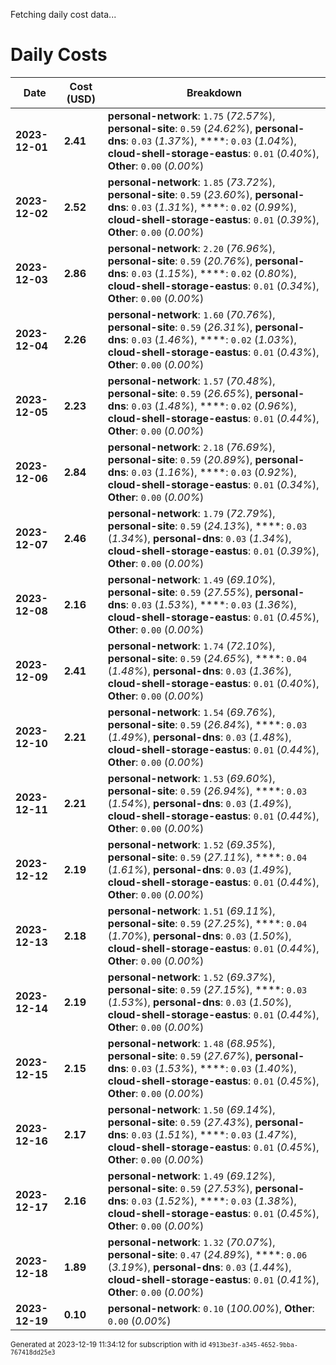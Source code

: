 Fetching daily cost data...
# Daily Costs

| Date | Cost (USD) | Breakdown |
|------|----------------|-----------|
| **2023-12-01** | **2.41** | **personal-network**: `1.75` (_72.57%_), **personal-site**: `0.59` (_24.62%_), **personal-dns**: `0.03` (_1.37%_), ****: `0.03` (_1.04%_), **cloud-shell-storage-eastus**: `0.01` (_0.40%_), **Other**: `0.00` (_0.00%_) |
| **2023-12-02** | **2.52** | **personal-network**: `1.85` (_73.72%_), **personal-site**: `0.59` (_23.60%_), **personal-dns**: `0.03` (_1.31%_), ****: `0.02` (_0.99%_), **cloud-shell-storage-eastus**: `0.01` (_0.39%_), **Other**: `0.00` (_0.00%_) |
| **2023-12-03** | **2.86** | **personal-network**: `2.20` (_76.96%_), **personal-site**: `0.59` (_20.76%_), **personal-dns**: `0.03` (_1.15%_), ****: `0.02` (_0.80%_), **cloud-shell-storage-eastus**: `0.01` (_0.34%_), **Other**: `0.00` (_0.00%_) |
| **2023-12-04** | **2.26** | **personal-network**: `1.60` (_70.76%_), **personal-site**: `0.59` (_26.31%_), **personal-dns**: `0.03` (_1.46%_), ****: `0.02` (_1.03%_), **cloud-shell-storage-eastus**: `0.01` (_0.43%_), **Other**: `0.00` (_0.00%_) |
| **2023-12-05** | **2.23** | **personal-network**: `1.57` (_70.48%_), **personal-site**: `0.59` (_26.65%_), **personal-dns**: `0.03` (_1.48%_), ****: `0.02` (_0.96%_), **cloud-shell-storage-eastus**: `0.01` (_0.44%_), **Other**: `0.00` (_0.00%_) |
| **2023-12-06** | **2.84** | **personal-network**: `2.18` (_76.69%_), **personal-site**: `0.59` (_20.89%_), **personal-dns**: `0.03` (_1.16%_), ****: `0.03` (_0.92%_), **cloud-shell-storage-eastus**: `0.01` (_0.34%_), **Other**: `0.00` (_0.00%_) |
| **2023-12-07** | **2.46** | **personal-network**: `1.79` (_72.79%_), **personal-site**: `0.59` (_24.13%_), ****: `0.03` (_1.34%_), **personal-dns**: `0.03` (_1.34%_), **cloud-shell-storage-eastus**: `0.01` (_0.39%_), **Other**: `0.00` (_0.00%_) |
| **2023-12-08** | **2.16** | **personal-network**: `1.49` (_69.10%_), **personal-site**: `0.59` (_27.55%_), **personal-dns**: `0.03` (_1.53%_), ****: `0.03` (_1.36%_), **cloud-shell-storage-eastus**: `0.01` (_0.45%_), **Other**: `0.00` (_0.00%_) |
| **2023-12-09** | **2.41** | **personal-network**: `1.74` (_72.10%_), **personal-site**: `0.59` (_24.65%_), ****: `0.04` (_1.48%_), **personal-dns**: `0.03` (_1.36%_), **cloud-shell-storage-eastus**: `0.01` (_0.40%_), **Other**: `0.00` (_0.00%_) |
| **2023-12-10** | **2.21** | **personal-network**: `1.54` (_69.76%_), **personal-site**: `0.59` (_26.84%_), ****: `0.03` (_1.49%_), **personal-dns**: `0.03` (_1.48%_), **cloud-shell-storage-eastus**: `0.01` (_0.44%_), **Other**: `0.00` (_0.00%_) |
| **2023-12-11** | **2.21** | **personal-network**: `1.53` (_69.60%_), **personal-site**: `0.59` (_26.94%_), ****: `0.03` (_1.54%_), **personal-dns**: `0.03` (_1.49%_), **cloud-shell-storage-eastus**: `0.01` (_0.44%_), **Other**: `0.00` (_0.00%_) |
| **2023-12-12** | **2.19** | **personal-network**: `1.52` (_69.35%_), **personal-site**: `0.59` (_27.11%_), ****: `0.04` (_1.61%_), **personal-dns**: `0.03` (_1.49%_), **cloud-shell-storage-eastus**: `0.01` (_0.44%_), **Other**: `0.00` (_0.00%_) |
| **2023-12-13** | **2.18** | **personal-network**: `1.51` (_69.11%_), **personal-site**: `0.59` (_27.25%_), ****: `0.04` (_1.70%_), **personal-dns**: `0.03` (_1.50%_), **cloud-shell-storage-eastus**: `0.01` (_0.44%_), **Other**: `0.00` (_0.00%_) |
| **2023-12-14** | **2.19** | **personal-network**: `1.52` (_69.37%_), **personal-site**: `0.59` (_27.15%_), ****: `0.03` (_1.53%_), **personal-dns**: `0.03` (_1.50%_), **cloud-shell-storage-eastus**: `0.01` (_0.44%_), **Other**: `0.00` (_0.00%_) |
| **2023-12-15** | **2.15** | **personal-network**: `1.48` (_68.95%_), **personal-site**: `0.59` (_27.67%_), **personal-dns**: `0.03` (_1.53%_), ****: `0.03` (_1.40%_), **cloud-shell-storage-eastus**: `0.01` (_0.45%_), **Other**: `0.00` (_0.00%_) |
| **2023-12-16** | **2.17** | **personal-network**: `1.50` (_69.14%_), **personal-site**: `0.59` (_27.43%_), **personal-dns**: `0.03` (_1.51%_), ****: `0.03` (_1.47%_), **cloud-shell-storage-eastus**: `0.01` (_0.45%_), **Other**: `0.00` (_0.00%_) |
| **2023-12-17** | **2.16** | **personal-network**: `1.49` (_69.12%_), **personal-site**: `0.59` (_27.53%_), **personal-dns**: `0.03` (_1.52%_), ****: `0.03` (_1.38%_), **cloud-shell-storage-eastus**: `0.01` (_0.45%_), **Other**: `0.00` (_0.00%_) |
| **2023-12-18** | **1.89** | **personal-network**: `1.32` (_70.07%_), **personal-site**: `0.47` (_24.89%_), ****: `0.06` (_3.19%_), **personal-dns**: `0.03` (_1.44%_), **cloud-shell-storage-eastus**: `0.01` (_0.41%_), **Other**: `0.00` (_0.00%_) |
| **2023-12-19** | **0.10** | **personal-network**: `0.10` (_100.00%_), **Other**: `0.00` (_0.00%_) |


<sup>Generated at 2023-12-19 11:34:12 for subscription with id `4913be3f-a345-4652-9bba-767418dd25e3`</sup>
